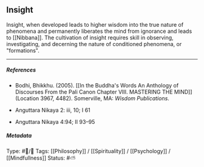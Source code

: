 ## Insight # 

Insight, when developed leads to higher wisdom into the true nature of phenomena and permanently liberates the mind from ignorance and leads to [[Nibbana]]. The cultivation of insight requires skill in observing, investigating, and decerning the nature of conditioned phenomena, or "formations".

___

##### References

- Bodhi, Bhikkhu. (2005). [[In the Buddha's Words An Anthology of Discourses From the Pali Canon Chapter VIII. MASTERING THE MIND]] (Location 3967, 4482). Somerville, MA: _Wisdom Publications_.

- Anguttara Nikaya 2: iii, 10; I 61

- Anguttara Nikaya 4:94; II 93–95

##### Metadata
Type: #🔵/🔵 
Tags: [[Philosophy]] / [[Spirituality]] / [[Psychology]] / [[Mindfullness]]
Status: #⛅️ 